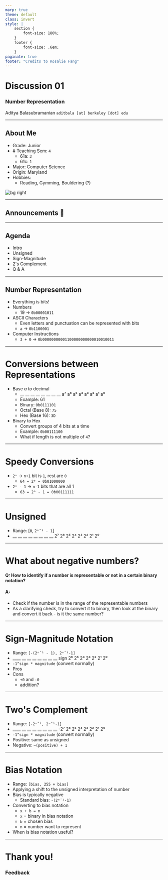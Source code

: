 ```yaml
---
marp: true
theme: default
class: invert
style: |
    section {
        font-size: 180%;
    }
    footer {
        font-size: .6em;
    }
paginate: true
footer: "Credits to Rosalie Fang"
---
```


<!-- 
_paginate: false
_footer: Slides available at [`teaching.aditbala.com`](https://teaching.aditbala.com)
_class: invert
-->

# <!--fit--> Discussion 01

### Number Representation

Aditya Balasubramanian
`aditbala [at] berkeley [dot] edu`

---
<!-- 
_class: invert
_footer: Slides available at [`teaching.aditbala.com`](https://teaching.aditbala.com)
_backgroundColor: #2222
-->
## About Me

- Grade: Junior
- \# Teaching Sem: `4`
    - 61a: `3`
    - 61c: `1`
- Major: Computer Science
- Origin: Maryland
- Hobbies:
  * Reading, Gymming, Bouldering (?)

![bg right](https://i.imgur.com/WNUiTk7.jpg)

---
<!-- 
_footer: ""
-->

## Announcements :mega:


---

## Agenda

- Intro
- Unsigned
- Sign-Magnitude
- 2's Complement
- Q & A

---

## Number Representation

* Everything is bits!
* Numbers
    - 19 -> `0b00001011`
* ASCII Characters
    - Even letters and punctuation can be represented with bits
    - `a` -> `0b1100001`
* Computer Instructions
    - `3 + 0` -> `0b00000000001100000000000010010011`

---

# Conversions between Representations

- Base *a* to decimal
    - \__ __ __ __ __ __ __ __
       a⁷ a⁶ a⁵ a⁴ a³ a² a¹ a⁰ 
    - Example: 61
    - Binary: `0b0111101`
    - Octal (Base 8): `75`
    - Hex (Base 16): `3D`
- Binary to Hex
    - Convert groups of 4 bits at a time
    - Example: `0b00111100`
    - What if length is not multiple of `4`?

--- 

# Speedy Conversions

- `2ⁿ` -> `n+1` bit is `1`, rest are `0`
    * `64 = 2⁶ = 0b01000000`
- `2ⁿ - 1` -> `n-1` bits that are all 1
    * `63 = 2⁶ - 1 = 0b00111111`

---

# Unsigned

- Range: [`0`, `2ⁿ¯¹ - 1`]
- \__ __ __ __ __ __ __ __
   2⁷ 2⁶ 2⁵ 2⁴ 2³ 2² 2¹ 2⁰

---
<!-- 
_class: invert
_footer: ""
_backgroundColor: #3333
-->

# What about negative numbers?

#### Q: How to identify if a number is representable or not in a certain binary notation?

#### A:


- Check if the number is in the range of the representable numbers
- As a clarifying check, try to convert it to binary, then look at the binary and convert it back - is it the same number?

---

# Sign-Magnitude Notation

- Range: `[-(2ⁿ¯¹ - 1), 2ⁿ¯¹-1]`
- \____ __ __ __ __ __ __ __
   sign 2⁶ 2⁵ 2⁴ 2³ 2² 2¹ 2⁰
- `-1^sign * magnitude` (convert normally)
- Pros
- Cons
    - `+0` and `-0`
    - addition?

---

# Two's Complement

- Range: `[-2ⁿ¯¹, 2ⁿ¯¹-1]`
- \____ __ __ __ __ __ __ __
   -2⁷ 2⁶ 2⁵ 2⁴ 2³ 2² 2¹ 2⁰
- `-1^sign * magnitude` (convert normally)
- Positive: same as unsigned
- Negative: `~(positive) + 1`

---

# Bias Notation

- Range: `[bias, 255 + bias]`
- Applying a shift to the unsigned interpretation of number
- Bias is typically negative
    - Standard bias: `-(2ⁿ¯¹-1)`
- Converting to bias notation
    - `x + b = n`
    - `x` = binary in bias notation
    - `b` = chosen bias
    - `n` = number want to represent
- When is bias notation useful?

---

# Thank you!

### Feedback 